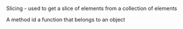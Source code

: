 Slicing - used to get a slice of elements from a collection of elements

A method id a function that belongs to an object